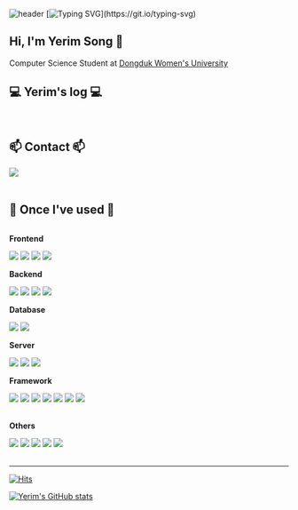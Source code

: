 <!--
**SongYerim/SongYerim** is a ✨ _special_ ✨ repository because its `README.md` (this file) appears on your GitHub profile.

Here are some ideas to get you started:

- 🔭 I’m currently working on ...
- 🌱 I’m currently learning ...
- 👯 I’m looking to collaborate on ...
- 🤔 I’m looking for help with ...
- 💬 Ask me about ...
- 📫 How to reach me: ...
- 😄 Pronouns: ...
- ⚡ Fun fact: ...
-->

![header](https://capsule-render.vercel.app/api?type=waving&color=FFE6E6&text=&animation=twinkling&height=80)
[![Typing SVG](https://readme-typing-svg.demolab.com?font=Alkatra&weight=500&size=45&duration=3500&pause=3&color=E1AFD1&center=false&vCenter=false&multiline=true&repeat=true&width=1000&height=100&lines=Welcome+to+Yerim's+GitHub!)](https://git.io/typing-svg)

<div align="left">

## Hi, I'm Yerim Song 👋
Computer Science Student at <a href="https://www.dongduk.ac.kr/kor/main.do">Dongduk Women's University</a>
<br>

## 💻 Yerim's log 💻
<div style="display:flex; flex-direction:row;">
<!--     <a href="https://www.notion.so/42372c09021d4c9b8f319c68af32cd03?pvs=4">
        <img src="https://img.shields.io/badge/Notion-000000?style=for-the-badge&logo=Notion&logoColor=white"> 
    </a> -->
</div>
<br>
    
## 📫 Contact 📫
<div style="display:flex; flex-direction:row;">
    <a href="mailto:yerim0307@gmail.com">
        <img src="https://img.shields.io/badge/yerim0307@gmail.com-EA4335?style=for-the-badge&logo=Gmail&logoColor=white"> 
    </a>
</div>
<br>

## 🔨 Once I've used 🔨
<div style="display:flex; flex-direction:column; align-items:flex-start;">
     <!-- Frontend -->
    <p><strong>Frontend</strong></p>
    <div>
        <img src="https://img.shields.io/badge/html5-E34F26?style=for-the-badge&logo=html5&logoColor=white"> 
        <img src="https://img.shields.io/badge/css-1572B6?style=for-the-badge&logo=css3&logoColor=white"> 
        <img src="https://img.shields.io/badge/javascript-F7DF1E?style=for-the-badge&logo=javascript&logoColor=black"> 
        <img src="https://img.shields.io/badge/bootstrap-7952B3?style=for-the-badge&logo=bootstrap&logoColor=white">
    </div>
    <!-- Backend -->
    <p><strong>Backend</strong></p>
    <div>
        <img src="https://img.shields.io/badge/Java-007396?style=for-the-badge&logo=Java&logoColor=white"> 
        <img src="https://img.shields.io/badge/Spring-6DB33F?style=for-the-badge&logo=spring&logoColor=white">
        <img src="https://img.shields.io/badge/Spring Boot-6DB33F?style=for-the-badge&logo=spring boot&logoColor=white">
        <img src="https://img.shields.io/badge/Django-092E20?style=for-the-badge&logo=Django&logoColor=white"> 
    </div>
    <!-- Database -->
    <p><strong>Database</strong></p>
    <div>
        <img src="https://img.shields.io/badge/oracle-F80000?style=for-the-badge&logo=oracle&logoColor=white"> 
        <img src="https://img.shields.io/badge/mysql-4479A1?style=for-the-badge&logo=mysql&logoColor=white">
    </div>
    <!-- Server -->
    <p><strong>Server</strong></p>
    <div>
        <img src="https://img.shields.io/badge/linux-FCC624?style=for-the-badge&logo=linux&logoColor=black"> 
        <img src="https://img.shields.io/badge/ubuntu-E95420?style=for-the-badge&logo=ubuntu&logoColor=black"> 
        <img src="https://img.shields.io/badge/apache tomcat-F8DC75?style=for-the-badge&logo=apachetomcat&logoColor=black">
    </div>
    <!-- Framework -->
    <p><strong>Framework</strong></p>
    <div>
        <img src="https://img.shields.io/badge/visual studio-5C2D91?style=for-the-badge&logo=visualstudio&logoColor=white">
        <img src="https://img.shields.io/badge/visualstudio code-007ACC?style=for-the-badge&logo=visualstudiocode&logoColor=white">
        <img src="https://img.shields.io/badge/eclipse ide-2C2255?style=for-the-badge&logo=eclipseide&logoColor=white"> 
        <img src="https://img.shields.io/badge/Andoid Studio-3DDC84?style=for-the-badge&logo=android studio&logoColor=white">
        <img src="https://img.shields.io/badge/IntelliJ Idea-000000?style=for-the-badge&logo=intellijidea&logoColor=white">
        <img src="https://img.shields.io/badge/vmware-607078?style=for-the-badge&logo=vmware&logoColor=white">
        <img src="https://img.shields.io/badge/googlecolab-F9AB00?style=for-the-badge&logo=googlecolab&logoColor=white">
    </div><br>
        <!-- Others -->
    <p><strong>Others</strong></p>
    <div>
        <img src="https://img.shields.io/badge/C-A8B9CC?style=for-the-badge&logo=C&logoColor=white">
        <img src="https://img.shields.io/badge/Kotlin-7F52FF?style=for-the-badge&logo=kotlin&logoColor=white">
        <img src="https://img.shields.io/badge/python-3776AB?style=for-the-badge&logo=python&logoColor=white">
        <img src="https://img.shields.io/badge/lua-2C2D72?style=for-the-badge&logo=lua&logoColor=white">
        <img src="https://img.shields.io/badge/figma-F24E1E?style=for-the-badge&logo=figma&logoColor=white">
    </div><br>
</div>    

-------
[![Hits](https://hits.seeyoufarm.com/api/count/incr/badge.svg?url=https%3A%2F%2Fgithub.com%2FSongYerim&count_bg=%23FFB6F3&title_bg=%23555555&icon=&icon_color=%23E7E7E7&title=GITHUB&edge_flat=false)](https://hits.seeyoufarm.com)  

[![Yerim's GitHub stats](https://github-readme-stats.vercel.app/api?username=SongYerim&include_all_commits=true&show_icons=true&theme=buefy)](https://github.com/SongYerim/github-readme-stats)
<br>

</div>
